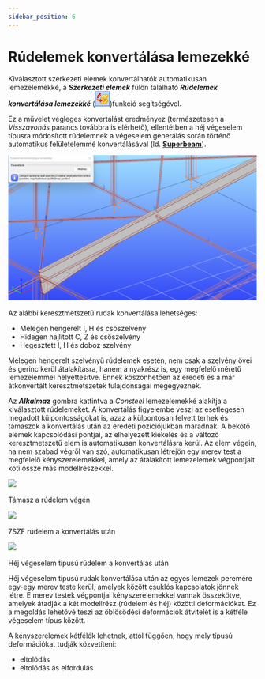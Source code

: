```yaml
---
sidebar_position: 6
---
```

# Rúdelemek konvertálása lemezekké

<!-- wp:paragraph -->

Kiválasztott szerkezeti elemek konvertálhatók automatikusan lemezelemekké, a _**Szerkezeti elemek**_ fülön található _**Rúdelemek konvertálása lemezekké**_ (![](./img/wp-content-uploads-2021-04-cmd_explode_to_shell.png))funkció segítségével.

<!-- /wp:paragraph -->

<!-- wp:paragraph -->

Ez a művelet végleges konvertálást eredményez (természetesen a _Visszavonás_ parancs továbbra is elérhető), ellentétben a héj végeselem típusra módosított rúdelemnek a végeselem generálás során történő automatikus felületelemmé konvertálásával (ld. [**Superbeam**](../5_0_structural-modeling/5_14_superbeam.md)).

<!-- /wp:paragraph -->

<!-- wp:image {"id":34749,"width":512,"height":300,"sizeSlug":"large","linkDestination":"media","className":"is-style-editorskit-rounded"} -->

[![](./img/wp-content-uploads-2022-04-scr_konvert_lemez-1024x599.png)](https://consteelsoftware.com/wp-content/uploads/2022/04/scr_konvert_lemez.png)

<!-- /wp:image -->

<!-- wp:paragraph -->

Az alábbi keresztmetszetű rudak konvertálása lehetséges:

<!-- /wp:paragraph -->

<!-- wp:list -->

- Melegen hengerelt I, H és csőszelvény
- Hidegen hajlított C, Z és csőszelvény
- Hegesztett I, H és doboz szelvény

<!-- /wp:list -->

<!-- wp:paragraph -->

Melegen hengerelt szelvényű rúdelemek esetén, nem csak a szelvény övei és gerinc kerül átalakításra, hanem a nyakrész is, egy megfelelő méretű lemezelemmel helyettesítve. Ennek köszönhetően az eredeti és a már átkonvertált keresztmetszetek tulajdonságai megegyeznek.

<!-- /wp:paragraph -->

<!-- wp:paragraph -->

Az _**Alkalmaz**_ gombra kattintva a _Consteel_ lemezelemekké alakítja a kiválasztott rúdelemeket. A konvertálás figyelembe veszi az esetlegesen megadott külpontosságokat is, azaz a külpontosan felvett terhek és támaszok a konvertálás után az eredeti pozíciójukban maradnak. A bekötő elemek kapcsolódási pontjai, az elhelyezett kiékelés és a változó keresztmetszetű elem is automatikusan konvertálásra kerül. Az elem végein, ha nem szabad végről van szó, automatikusan létrejön egy merev test a megfelelő kényszerelemekkel, amely az átalakított lemezelemek végpontjait köti össze más modellrészekkel.

<!-- /wp:paragraph -->

<!-- wp:columns -->

<!-- wp:column -->

<!-- wp:image {"align":"center","id":22014,"height":500,"sizeSlug":"full","linkDestination":"media"} -->

[![](https://consteelsoftware.com/wp-content/uploads/2021/04/scr_endsupp_member.png)](./img/wp-content-uploads-2021-04-scr_endsupp_member.png)

Támasz a rúdelem végén

<!-- /wp:image -->

<!-- /wp:column -->

<!-- wp:column -->

<!-- wp:image {"align":"center","id":22002,"height":500,"sizeSlug":"large","linkDestination":"media"} -->

[![](https://consteelsoftware.com/wp-content/uploads/2021/04/scr_endsupp_dualmember.png)](./img/wp-content-uploads-2021-04-scr_endsupp_dualmember.png)

7SZF rúdelem a konvertálás után

<!-- /wp:image -->

<!-- /wp:column -->

<!-- wp:column -->

<!-- wp:image {"align":"center","id":22008,"height":500,"sizeSlug":"large","linkDestination":"media"} -->

[![](https://consteelsoftware.com/wp-content/uploads/2021/04/scr_endsupp_dualshell.png)](./img/wp-content-uploads-2021-04-scr_endsupp_dualshell.png)

Héj végeselem típusú rúdelem a konvertálás után

<!-- /wp:image -->

<!-- /wp:column -->

<!-- /wp:columns -->

<!-- wp:paragraph -->

Héj végeselem típusú rudak konvertálása után az egyes lemezek peremére egy-egy merev teste kerül, amelyek között csuklós kapcsolatok jönnek létre. E merev testek végpontjai kényszerelemekkel vannak összekötve, amelyek átadják a két modellrész (rúdelem és héj) közötti deformációkat. Ez a megoldás lehetővé teszi az öblösödési deformációk átvitelét is a kétféle végeselem típus között.

<!-- /wp:paragraph -->

<!-- wp:paragraph -->

A kényszerelemek kétfélék lehetnek, attól függően, hogy mely típusú deformációkat tudják közvetíteni:

<!-- /wp:paragraph -->

<!-- wp:list -->

- eltolódás
- eltolódás ás elfordulás

<!-- /wp:list -->
